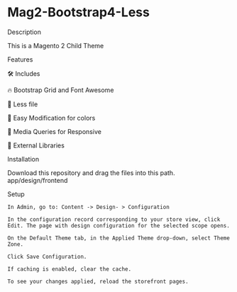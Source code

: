 # Mag2-Bootstrap4-Less

Description

This is a Magento 2 Child Theme 

Features

🛠 	Includes

🔥 	Bootstrap Grid and Font Awesome

🎨 	Less file

🌈 	Easy Modification for colors

📱 	Media Queries for Responsive

🤖 	External Libraries

Installation

Download this repository and drag the files into this path. app/design/frontend

Setup

    In Admin, go to: Content -> Design- > Configuration

    In the configuration record corresponding to your store view, click Edit. The page with design configuration for the selected scope opens.

    On the Default Theme tab, in the Applied Theme drop-down, select Theme Zone.

    Click Save Configuration.

    If caching is enabled, clear the cache.

    To see your changes applied, reload the storefront pages.
